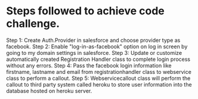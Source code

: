 # Steps followed to achieve code challenge.
Step 1: Create Auth.Provider in salesforce and choose provider type as facebook.
Step 2: Enable "log-in-as-facebook" option on log in screen by going to my domain settings in salesforce.
Step 3: Update or customize automatically created Registration Handler class to complete login process without any errors.
Step 4: Pass the facebook login information like firstname, lastname and email from registrationhandler class to webservice class to perform a callout.
Step 5: Webservicecallout class will perform the callout to third party system called heroku to store user information into the database hosted on heroku server.
